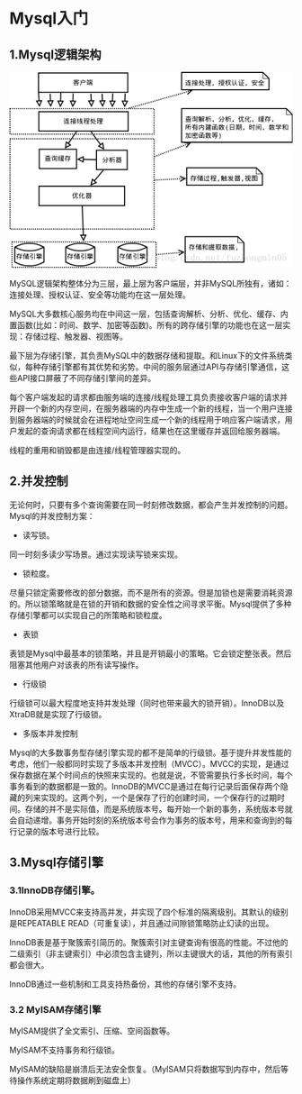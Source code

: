 # Mysql入门
## 1.Mysql逻辑架构

![Mysql](imgs/mysql.png)

MySQL逻辑架构整体分为三层，最上层为客户端层，并非MySQL所独有，诸如：连接处理、授权认证、安全等功能均在这一层处理。

MySQL大多数核心服务均在中间这一层，包括查询解析、分析、优化、缓存、内置函数(比如：时间、数学、加密等函数)。所有的跨存储引擎的功能也在这一层实现：存储过程、触发器、视图等。

最下层为存储引擎，其负责MySQL中的数据存储和提取。和Linux下的文件系统类似，每种存储引擎都有其优势和劣势。中间的服务层通过API与存储引擎通信，这些API接口屏蔽了不同存储引擎间的差异。

每个客户端发起的请求都由服务端的连接/线程处理工具负责接收客户端的请求并开辟一个新的内存空间，在服务器端的内存中生成一个新的线程，当一个用户连接到服务器端的时候就会在进程地址空间生成一个新的线程用于响应客户端请求，用户发起的查询请求都在线程空间内运行，结果也在这里缓存并返回给服务器端。

线程的重用和销毁都是由连接/线程管理器实现的。

## 2.并发控制
无论何时，只要有多个查询需要在同一时刻修改数据，都会产生并发控制的问题。Mysql的并发控制方案：
+ 读写锁。

同一时刻多读少写场景。通过实现读写锁来实现。

+ 锁粒度。

尽量只锁定需要修改的部分数据，而不是所有的资源。但是加锁也是需要消耗资源的。所以锁策略就是在锁的开销和数据的安全性之间寻求平衡。Mysql提供了多种存储引擎都可以实现自己的所策略和锁粒度。

+ 表锁

表锁是Mysql中最基本的锁策略，并且是开销最小的策略。它会锁定整张表。然后阻塞其他用户对该表的所有读写操作。

+ 行级锁

行级锁可以最大程度地支持并发处理（同时也带来最大的锁开销）。InnoDB以及XtraDB就是实现了行级锁。

+ 多版本并发控制

Mysql的大多数事务型存储引擎实现的都不是简单的行级锁。基于提升并发性能的考虑，他们一般都同时实现了多版本并发控制（MVCC）。MVCC的实现，是通过保存数据在某个时间点的快照来实现的。也就是说，不管需要执行多长时间，每个事务看到的数据都是一致的。InnoDB的MVCC是通过在每行记录后面保存两个隐藏的列来实现的。这两个列，一个是保存了行的创建时间，一个保存行的过期时间。存储的并不是实际值，而是系统版本号。每开始一个新的事务，系统版本号就会自动递增。事务开始时刻的系统版本号会作为事务的版本号，用来和查询到的每行记录的版本号进行比较。
## 3.Mysql存储引擎
### 3.1InnoDB存储引擎。
InnoDB采用MVCC来支持高并发，并实现了四个标准的隔离级别。其默认的级别是REPEATABLE READ（可重复读），并且通过间隙锁策略防止幻读的出现。

InnoDB表是基于聚簇索引简历的。聚簇索引对主键查询有很高的性能。不过他的二级索引（非主键索引）中必须包含主键列，所以主键很大的话，其他的所有索引都会很大。

InnoDB通过一些机制和工具支持热备份，其他的存储引擎不支持。

### 3.2 MyISAM存储引擎
MyISAM提供了全文索引、压缩、空间函数等。

MyISAM不支持事务和行级锁。

MyISAM的缺陷是崩溃后无法安全恢复。（MyISAM只将数据写到内存中，然后等待操作系统定期将数据刷到磁盘上）

